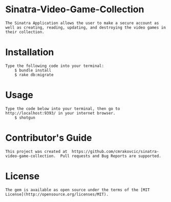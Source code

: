 # Sinatra-Video-Game-Collection
    The Sinatra Application allows the user to make a secure account as well as creating, reading, updating, and destroying the video games in their collection.

# Installation
    Type the following code into your terminal:
        $ bundle install
        $ rake db:migrate
# Usage
    Type the code below into your terminal, then go to http://localhost:9393/ in your internet browser.
        $ shotgun
# Contributor's Guide
    This project was created at  https://github.com/cmrakovcic/sinatra-video-game-collection.  Pull requests and Bug Reports are supported.  

# License
    The gem is available as open source under the terms of the [MIT License](http://opensource.org/licenses/MIT).